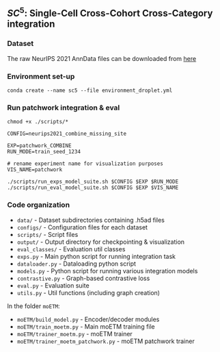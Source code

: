 ## $SC^5$: Single-Cell Cross-Cohort Cross-Category integration

### Dataset
The raw NeurIPS 2021 AnnData files can be downloaded from [here](https://www.ncbi.nlm.nih.gov/geo/query/acc.cgi?acc=GSE194122)

### Environment set-up
```
conda create --name sc5 --file environment_droplet.yml
```

### Run patchwork integration & eval
```
chmod +x ./scripts/*

CONFIG=neurips2021_combine_missing_site

EXP=patchwork_COMBINE
RUN_MODE=train_seed_1234

# rename experiment name for visualization purposes
VIS_NAME=patchwork

./scripts/run_exps_model_suite.sh $CONFIG $EXP $RUN_MODE
./scripts/run_eval_model_suite.sh $CONFIG $EXP $VIS_NAME
```

### Code organization
- `data/` - Dataset subdirectories containing .h5ad files
- `configs/` - Configuration files for each dataset
- `scripts/` - Script files
- `output/` - Output directory for checkpointing & visualization
- `eval_classes/` - Evaluation util classes
- `exps.py` - Main python script for running integration task
- `dataloader.py` - Dataloading python script
- `models.py` - Python script for running various integration models
- `contrastive.py` - Graph-based contrastive loss
- `eval.py` - Evaluation suite
- `utils.py` - Util functions (including graph creation)

In the folder `moETM`:
- `moETM/build_model.py` - Encoder/decoder modules
- `moETM/train_moetm.py` - Main moETM training file
- `moETM/trainer_moetm.py` - moETM trainer
- `moETM/trainer_moetm_patchwork.py` - moETM patchwork trainer
